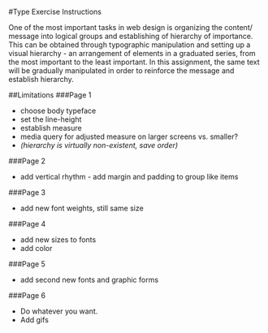 #Type Exercise Instructions

One of the most important tasks in web design is organizing the content/ message into logical groups and establishing of hierarchy of importance. This can be obtained through typographic manipulation and setting up a visual hierarchy - an arrangement of elements in a graduated series, from the most important to the least important. In this assignment, the same text will be gradually manipulated in order to reinforce the message and establish hierarchy.

##Limitations
###Page 1
* choose body typeface
* set the line-height
* establish measure
* media query for adjusted measure on larger screens vs. smaller?
* *(hierarchy is virtually non-existent, save order)*

###Page 2
* add vertical rhythm - add margin and padding to group like items

###Page 3
* add new font weights, still same size

###Page 4
* add new sizes to fonts
* add color

###Page 5
* add second new fonts and graphic forms

###Page 6
* Do whatever you want.
* Add gifs